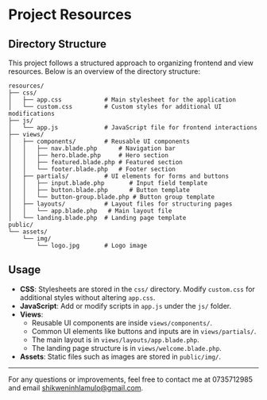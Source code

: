 # Project Resources

## Directory Structure
This project follows a structured approach to organizing frontend and view resources. Below is an overview of the directory structure:

```
resources/
├── css/
│   ├── app.css            # Main stylesheet for the application
│   └── custom.css         # Custom styles for additional UI modifications
├── js/
│   └── app.js             # JavaScript file for frontend interactions
├── views/
│   ├── components/        # Reusable UI components
│   │   ├── nav.blade.php      # Navigation bar
│   │   ├── hero.blade.php     # Hero section
│   │   ├── featured.blade.php # Featured section
│   │   └── footer.blade.php   # Footer section
│   ├── partials/          # UI elements for forms and buttons
│   │   ├── input.blade.php       # Input field template
│   │   ├── button.blade.php      # Button template
│   │   └── button-group.blade.php # Button group template
│   ├── layouts/           # Layout files for structuring pages
│   │   └── app.blade.php   # Main layout file
│   └── landing.blade.php  # Landing page template
public/
└── assets/
    └── img/
        └── logo.jpg       # Logo image
```

## Usage
- **CSS**: Stylesheets are stored in the `css/` directory. Modify `custom.css` for additional styles without altering `app.css`.
- **JavaScript**: Add or modify scripts in `app.js` under the `js/` folder.
- **Views**:
    - Reusable UI components are inside `views/components/`.
    - Common UI elements like buttons and inputs are in `views/partials/`.
    - The main layout is in `views/layouts/app.blade.php`.
    - The landing page structure is in `views/welcome.blade.php`.
- **Assets**: Static files such as images are stored in `public/img/`.



---
For any questions or improvements, feel free to contact me at 0735712985 and email shikweninhlamulo@gmail.com.


